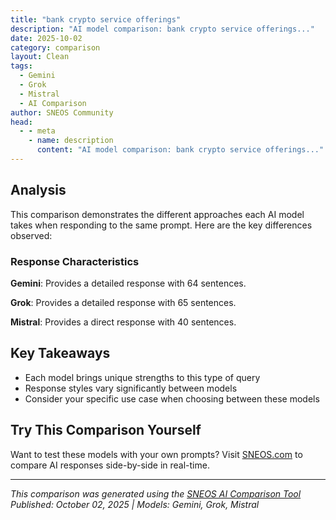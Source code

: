 ```yaml
---
title: "bank crypto service offerings"
description: "AI model comparison: bank crypto service offerings..."
date: 2025-10-02
category: comparison
layout: Clean
tags:
  - Gemini
  - Grok
  - Mistral
  - AI Comparison
author: SNEOS Community
head:
  - - meta
    - name: description
      content: "AI model comparison: bank crypto service offerings..."
---
```


<ChatComparison
  title="bank crypto service offerings"
  prompt="bank crypto service offerings"
  :responses='{"Gemini": "Banks are increasingly exploring and offering cryptocurrency services, though the extent varies widely depending on the bank, regulatory environment, and customer demand. Here\u0027s a breakdown of common types of crypto service offerings from banks:\n\n**1. Cryptocurrency Custody:**\n\n* **Description:** Banks securely store and manage customers\u0027 cryptocurrency holdings. This is similar to traditional custody services for assets like stocks and bonds.\n* **Benefits:** Provides institutional-grade security, regulatory compliance, and potentially insurance coverage for digital assets.\n* **Examples:** BNY Mellon, State Street, Northern Trust, Fidelity Digital Assets (although Fidelity is not strictly a bank).\n* **Target Audience:** Institutional investors (hedge funds, asset managers, endowments, etc.), high-net-worth individuals.\n\n**2. Cryptocurrency Trading \u0026 Brokerage:**\n\n* **Description:** Banks allow customers to buy, sell, and trade cryptocurrencies directly through their platforms.\n* **Benefits:** Convenience for existing bank customers, trusted brand name, integration with existing banking infrastructure.\n* **Examples:** Goldman Sachs (trading for institutional clients), Interactive Brokers (offers access to cryptocurrency trading), Revolut (a fintech that partners with banks and offers crypto trading).\n* **Target Audience:** Retail investors, institutional investors.\n\n**3. Cryptocurrency Investing Products:**\n\n* **Description:** Banks may offer access to crypto-related investment products such as ETFs (Exchange-Traded Funds), ETNs (Exchange-Traded Notes), and other structured products linked to cryptocurrency performance.\n* **Benefits:** Provides exposure to crypto without directly holding the underlying assets, diversification, potentially better liquidity.\n* **Examples:** Many major banks now offer access to Bitcoin ETFs to their wealth management clients (e.g., Morgan Stanley, JP Morgan).\n* **Target Audience:** Retail investors, institutional investors.\n\n**4. Cryptocurrency Lending \u0026 Borrowing:**\n\n* **Description:** Banks may offer loans collateralized by cryptocurrency or allow customers to borrow cryptocurrency.\n* **Benefits:** Provides liquidity for crypto holders, enables leverage for trading, generates yield on crypto assets.\n* **Examples:** Very nascent, and regulatory scrutiny is high. Some crypto lending platforms exist, and a few banks are exploring this space cautiously.\n* **Target Audience:** Cryptocurrency investors, traders.\n\n**5. Cryptocurrency Payments:**\n\n* **Description:** Banks may integrate cryptocurrency payments into their existing payment infrastructure, allowing merchants to accept crypto and customers to pay with crypto.\n* **Benefits:** Reduces transaction fees, expands customer base, enables faster cross-border payments.\n* **Examples:** Limited, but some banks are exploring partnerships with crypto payment processors like BitPay or Strike.\n* **Target Audience:** Merchants, consumers.\n\n**6. Stablecoin Services:**\n\n* **Description:** Banks can facilitate the issuance, storage, and transfer of stablecoins (cryptocurrencies pegged to a stable asset like the US dollar).\n* **Benefits:** Combines the stability of fiat currency with the benefits of blockchain technology, such as faster settlement times and lower transaction costs.\n* **Examples:** Some banks are exploring the use of stablecoins for internal operations or for specific use cases like cross-border payments. Circle (USDC) and Paxos (PAX) are examples of stablecoin issuers working with banks.\n* **Target Audience:** Businesses, consumers.\n\n**7. Blockchain Infrastructure \u0026 Services:**\n\n* **Description:** Banks may offer blockchain-related services to other businesses, such as consulting, development, and deployment of blockchain solutions. This could include building private blockchain networks or providing secure data storage.\n* **Benefits:** Diversifies revenue streams, positions the bank as a leader in blockchain technology, helps businesses adopt blockchain solutions.\n* **Examples:** IBM Blockchain Services (partnering with banks), Accenture Blockchain Services. Some banks have also created their own internal blockchain teams.\n* **Target Audience:** Businesses, governments.\n\n**8. Crypto Research \u0026 Analysis:**\n\n* **Description:** Banks are increasingly dedicating resources to researching and analyzing the cryptocurrency market, providing insights to clients and informing their own crypto strategies.\n* **Benefits:** Provides valuable information to clients, enhances the bank\u0027s credibility in the crypto space, helps the bank make informed decisions about crypto investments and services.\n* **Examples:** Goldman Sachs, JP Morgan, Bank of America all have research teams dedicated to covering the crypto market.\n* **Target Audience:** Institutional investors, high-net-worth individuals, internal decision-makers.\n\n**Factors Influencing Bank Crypto Offerings:**\n\n* **Regulatory Environment:** Regulations surrounding cryptocurrencies vary significantly across jurisdictions. Banks are cautious about offering crypto services in areas with unclear or restrictive regulations.\n* **Customer Demand:** Banks are more likely to offer crypto services if there is significant demand from their customers.\n* **Risk Management:** Banks need to carefully manage the risks associated with cryptocurrencies, such as volatility, security, and regulatory compliance.\n* **Technology Infrastructure:** Banks need to invest in the technology infrastructure required to support crypto services.\n* **Competition:** The competitive landscape in the crypto space is constantly evolving. Banks need to differentiate themselves from other players, such as crypto exchanges and fintech companies.\n\n**Future Trends:**\n\n* **Increased Adoption:** As cryptocurrencies become more mainstream, banks are likely to offer a wider range of crypto services.\n* **Greater Regulatory Clarity:** As regulators provide more clarity on the rules surrounding cryptocurrencies, banks will have more confidence in offering crypto services.\n* **Integration with Traditional Banking:** Banks will increasingly integrate crypto services into their existing banking infrastructure, making it easier for customers to access and use crypto.\n* **Decentralized Finance (DeFi):** Banks may explore ways to integrate with DeFi protocols and services, potentially offering new financial products and services.\n* **Central Bank Digital Currencies (CBDCs):** Banks will likely play a key role in the distribution and management of CBDCs, if and when they are issued by central banks.\n\nIt\u0027s important to remember that the cryptocurrency landscape is rapidly evolving. The information above provides a general overview of bank crypto service offerings, but the specific services offered by each bank can vary significantly. Always do your own research and consult with a financial advisor before making any investment decisions.\n", "Grok": "Bank crypto service offerings refer to the range of cryptocurrency-related products and services provided by traditional banks and financial institutions to their customers. As cryptocurrencies and blockchain technology have gained popularity, many banks have started integrating crypto services to meet growing demand and remain competitive. These offerings vary depending on the bank, regulatory environment, and target market. Below are some common crypto service offerings provided by banks:\n\n### 1. **Cryptocurrency Custody Services**\n - Banks offer secure storage solutions for cryptocurrencies through custodial services. This involves holding and safeguarding clients\u0027 digital assets in cold storage (offline wallets) or other secure environments to protect against hacks and theft.\n - Example: Banks like JPMorgan Chase, Goldman Sachs, and Bank of New York Mellon provide institutional-grade custody for crypto assets.\n - Benefit: Provides trust and security for institutional investors and high-net-worth individuals.\n\n### 2. **Cryptocurrency Trading and Brokerage**\n - Some banks allow customers to buy, sell, and trade cryptocurrencies directly through their platforms or via partnerships with crypto exchanges.\n - Example: Swiss banks like SEBA Bank and Sygnum offer crypto trading services for Bitcoin, Ethereum, and other digital assets.\n - Benefit: Clients can manage crypto investments within their existing banking relationship rather than using third-party exchanges.\n\n### 3. **Crypto Wealth Management and Advisory Services**\n - Banks provide advisory services to help clients understand and invest in cryptocurrencies as part of their broader investment portfolios.\n - This includes portfolio diversification strategies, risk assessment, and market insights on crypto assets.\n - Example: UBS and Credit Suisse offer crypto-related financial advice to high-net-worth clients.\n - Benefit: Helps clients integrate crypto into traditional investment strategies with professional guidance.\n\n### 4. **Crypto-Friendly Banking Accounts**\n - Some banks allow customers to link their crypto exchange accounts to traditional bank accounts for seamless fiat-to-crypto transactions (e.g., depositing or withdrawing funds from exchanges like Coinbase or Binance).\n - Others offer specialized accounts for crypto businesses, such as miners, exchanges, or blockchain startups.\n - Example: Silvergate Bank and Signature Bank in the U.S. are known for providing banking services to crypto companies.\n - Benefit: Facilitates easier movement of funds between fiat and crypto ecosystems.\n\n### 5. **Stablecoin and Central Bank Digital Currency (CBDC) Support**\n - Banks are increasingly involved in the issuance or support of stablecoins (cryptocurrencies pegged to fiat currencies) and CBDCs, which are government-backed digital currencies.\n - Example: Some banks partner with stablecoin issuers like Tether (USDT) or Circle (USDC) to facilitate transactions, while others participate in CBDC pilots (e.g., China\u2019s digital yuan or the Bahamas\u2019 Sand Dollar).\n - Benefit: Bridges traditional finance with digital currencies for faster and cheaper transactions.\n\n### 6. **Blockchain-Based Payment and Settlement Services**\n - Banks use blockchain technology to offer faster, more transparent cross-border payments and settlements, often integrating cryptocurrencies or tokenized assets.\n - Example: RippleNet, used by banks like Santander, leverages blockchain for international payments, sometimes involving XRP.\n - Benefit: Reduces transaction costs and processing times compared to traditional systems like SWIFT.\n\n### 7. **Crypto Loans and Lending**\n - Some banks offer loans against cryptocurrency holdings as collateral or provide lending services where crypto can be borrowed or lent.\n - Example: Banks like Nexo (a crypto-focused bank) or traditional institutions entering this space allow clients to borrow fiat using Bitcoin or Ethereum as collateral.\n - Benefit: Enables clients to access liquidity without selling their crypto assets.\n\n### 8. **Crypto Debit/Credit Cards**\n - Banks partner with crypto platforms to issue debit or credit cards that allow users to spend their cryptocurrency holdings directly or convert them to fiat at the point of sale.\n - Example: Cards offered by Crypto.com in partnership with Visa, or Coinbase Card.\n - Benefit: Makes cryptocurrency usable for everyday transactions.\n\n### 9. **Tokenization of Assets**\n - Banks are exploring the tokenization of traditional assets (e.g., real estate, art, or securities) using blockchain technology, creating digital representations of these assets that can be traded or held as investments.\n - Example: Deutsche Bank and Standard Chartered have experimented with tokenized bonds and other financial instruments.\n - Benefit: Increases liquidity and fractional ownership opportunities for high-value assets.\n\n### 10. **Institutional Crypto Investment Products**\n - Banks offer crypto-focused investment products such as exchange-traded funds (ETFs), futures, or structured products for institutional and retail investors.\n - Example: Grayscale Bitcoin Trust (managed by some banks for clients) or Bitcoin futures offered through CME Group, supported by major banks.\n - Benefit: Provides regulated and familiar investment vehicles for exposure to crypto markets.\n\n### Challenges and Considerations:\n- **Regulatory Compliance:** Crypto services are subject to varying regulations across jurisdictions, and banks must navigate compliance with anti-money laundering (AML), know-your-customer (KYC), and other laws.\n- **Security Risks:** Handling cryptocurrencies requires robust cybersecurity measures to protect against hacks and fraud.\n- **Market Volatility:** Banks must manage risks associated with the high volatility of cryptocurrencies when offering related products.\n- **Adoption Rates:** Not all traditional bank customers are ready to adopt crypto services, limiting mainstream implementation in some regions.\n\n### Conclusion:\nBank crypto service offerings are evolving rapidly as the financial sector adapts to the rise of digital assets. While some banks are fully embracing crypto (e.g., crypto-native banks like Anchorage Digital), others are cautiously integrating services or focusing on blockchain technology. If you\u0027re looking for specific offerings, consider researching banks in your region or consulting with financial institutions known for crypto innovation. Would you like information on a specific bank\u0027s crypto services or a particular region?", "Mistral": "Banks and financial institutions are increasingly exploring and offering various crypto-related services to meet the growing demand from their customers. Here are some common crypto service offerings that banks might provide:\n\n1. **Custody Services**:\n - **Cold Storage**: Secure offline storage of cryptocurrencies.\n - **Hot Wallets**: Online storage for more frequent transactions.\n - **Multi-Signature Wallets**: Enhanced security through multiple key holders.\n\n2. **Trading Services**:\n - **Crypto Trading Platforms**: Facilitating the buying and selling of cryptocurrencies.\n - **Over-the-Counter (OTC) Trading**: Large-volume trades executed outside of public exchanges.\n\n3. **Investment Products**:\n - **Crypto Funds**: Investment vehicles that pool funds to invest in a diversified portfolio of cryptocurrencies.\n - **Crypto ETFs**: Exchange-traded funds that track the performance of cryptocurrencies.\n\n4. **Lending and Borrowing**:\n - **Crypto Loans**: Lending cryptocurrencies to customers in exchange for interest.\n - **Collateralized Loans**: Loans backed by cryptocurrencies as collateral.\n\n5. **Payment Services**:\n - **Crypto Payments**: Enabling customers to make payments using cryptocurrencies.\n - **Crypto Debit/Credit Cards**: Cards that allow users to spend cryptocurrencies like traditional fiat currencies.\n\n6. **Advisory Services**:\n - **Crypto Investment Advice**: Providing guidance on investing in cryptocurrencies.\n - **Risk Management**: Helping customers manage the risks associated with crypto investments.\n\n7. **Compliance and Regulatory Services**:\n - **KYC/AML**: Know Your Customer (KYC) and Anti-Money Laundering (AML) compliance.\n - **Regulatory Reporting**: Ensuring compliance with local and international regulations.\n\n8. **Research and Analytics**:\n - **Market Analysis**: Providing insights and analysis on the crypto market.\n - **Investment Research**: Offering research reports on various cryptocurrencies and blockchain projects.\n\n9. **Blockchain Technology Services**:\n - **Smart Contracts**: Developing and deploying smart contracts for various applications.\n - **Blockchain Consulting**: Advising on the implementation of blockchain technology in business processes.\n\n10. **Educational Services**:\n - **Workshops and Seminars**: Educating customers about cryptocurrencies and blockchain technology.\n - **Online Resources**: Providing articles, videos, and other educational materials.\n\n11. **Integration with Traditional Banking Services**:\n - **Crypto-to-Fiat Conversion**: Allowing customers to convert cryptocurrencies to traditional fiat currencies and vice versa.\n - **Integrated Accounts**: Offering accounts that can hold both fiat and crypto assets.\n\n12. **Security and Fraud Detection**:\n - **Advanced Security Measures**: Implementing robust security protocols to protect crypto assets.\n - **Fraud Detection Systems**: Monitoring for and preventing fraudulent activities.\n\nThese services can vary widely depending on the bank\u0027s strategy, regulatory environment, and customer demand. As the crypto landscape continues to evolve, banks are likely to expand and innovate their offerings to stay competitive and meet the needs of their clients."}' 
  published-date="10:35"
/>

## Analysis

This comparison demonstrates the different approaches each AI model takes when responding to the same prompt. Here are the key differences observed:

### Response Characteristics

**Gemini**: Provides a detailed response with 64 sentences. 

**Grok**: Provides a detailed response with 65 sentences. 

**Mistral**: Provides a direct response with 40 sentences. 

## Key Takeaways

- Each model brings unique strengths to this type of query
- Response styles vary significantly between models
- Consider your specific use case when choosing between these models

## Try This Comparison Yourself

Want to test these models with your own prompts? Visit [SNEOS.com](https://sneos.com) to compare AI responses side-by-side in real-time.

---

*This comparison was generated using the [SNEOS AI Comparison Tool](https://sneos.com)*
*Published: October 02, 2025 | Models: Gemini, Grok, Mistral*
